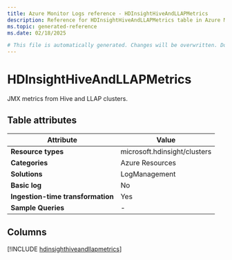 ```yaml
---
title: Azure Monitor Logs reference - HDInsightHiveAndLLAPMetrics
description: Reference for HDInsightHiveAndLLAPMetrics table in Azure Monitor Logs.
ms.topic: generated-reference
ms.date: 02/18/2025

# This file is automatically generated. Changes will be overwritten. Do not change this file directly.
---
```


# HDInsightHiveAndLLAPMetrics

JMX metrics from Hive and LLAP clusters.


## Table attributes

|Attribute|Value|
|---|---|
|**Resource types**|microsoft.hdinsight/clusters|
|**Categories**|Azure Resources|
|**Solutions**| LogManagement|
|**Basic log**|No|
|**Ingestion-time transformation**|Yes|
|**Sample Queries**|-|



## Columns
  
[!INCLUDE [hdinsighthiveandllapmetrics](~/reusable-content/ce-skilling/azure/includes/azure-monitor/reference/tables/hdinsighthiveandllapmetrics-include.md)]
